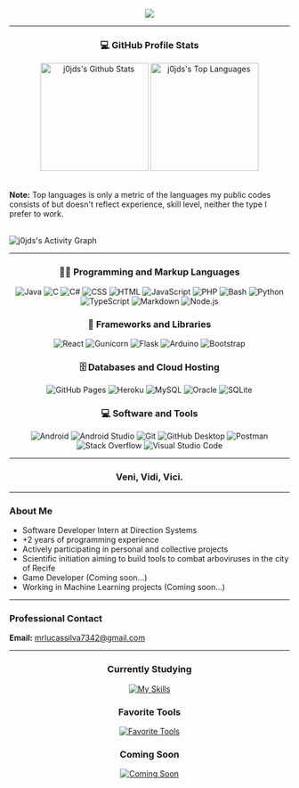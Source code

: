 <p align="center"><img src="https://readme-typing-svg.demolab.com?font=Moderustic&weight=500&size=25&pause=1000&color=5CB3FF&center=true&vCenter=true&width=435&separator=%3C&lines=Full+Stack+Developer%3C%2B2+Years++of+Coding+Experience%3CAlways+Learning%3C;)"/></p>

<hr>

<h3 align="center">💻 GitHub Profile Stats</h3>

<div align="center"> 
 <img alt="j0jds's Github Stats" src="https://github-readme-stats.vercel.app/api?username=j0jds&theme=github_dark&show_icons=true" height="194 px"/>
 <img alt="j0jds's Top Languages" src="https://github-readme-stats.vercel.app/api/top-langs/?username=j0jds&layout=compact&theme=github_dark" height="194 px"/>  
</div>

<br>

  <b>Note:</b> Top languages ​​is only a metric of the languages ​​my public codes consists of but doesn't reflect experience, skill level, neither the type I prefer to work.

<br>

  <img alt="j0jds's Activity Graph" src="https://github-readme-activity-graph.vercel.app/graph?username=j0jds&theme=github-dark" align="center"/>

<br>

  <hr>
  
  <h3 align="center">👨‍💻 Programming and Markup Languages</h3>
  
  <div align="center">
    <img alt="Java" src="https://custom-icon-badges.demolab.com/badge/Java-007396.svg?logo=java&logoColor=white">
    <img alt="C" src="https://custom-icon-badges.demolab.com/badge/C-03599C.svg?logo=c-in-hexagon&logoColor=white">
    <img alt="C#" src="https://custom-icon-badges.demolab.com/badge/C%23-68217A.svg?logo=cs2&logoColor=white">
    <img alt="CSS" src="https://img.shields.io/badge/CSS-1572B6.svg?logo=css3&logoColor=white">
    <img alt="HTML" src="https://img.shields.io/badge/HTML-E34F26.svg?logo=html5&logoColor=white">
    <img alt="JavaScript" src="https://img.shields.io/badge/JavaScript-F7DF1E.svg?logo=javascript&logoColor=black">
    <img alt="PHP" src="https://img.shields.io/badge/PHP-777BB4.svg?logo=php&logoColor=white">
    <img alt="Bash" src="https://img.shields.io/badge/Bash-121011.svg?logo=gnu-bash&logoColor=white">
    <img alt="Python" src="https://img.shields.io/badge/Python-14354C.svg?logo=python&logoColor=white">
    <img alt="TypeScript" src="https://img.shields.io/badge/TypeScript-007ACC.svg?logo=typescript&logoColor=white">
    <img alt="Markdown" src="https://img.shields.io/badge/Markdown-000000.svg?logo=markdown&logoColor=white">
    <img alt="Node.js" src="https://img.shields.io/badge/Node.js-43853D.svg?logo=node.js&logoColor=white">
  </div>
  
  <h3 align="center">🧰 Frameworks and Libraries</h3>
  
  <div align="center">
    <img alt="React" src="https://img.shields.io/badge/React-20232a.svg?logo=react&logoColor=%2361DAFB">
    <img alt="Gunicorn" src="https://img.shields.io/badge/-Gunicorn-499848.svg?logo=gunicorn&logoColor=white">
    <img alt="Flask" src="https://img.shields.io/badge/Flask-000000.svg?logo=flask&logoColor=white">
    <img alt="Arduino" src="https://img.shields.io/badge/-Arduino-00979D?logo=Arduino&logoColor=white">
    <img alt="Bootstrap" src="https://img.shields.io/badge/Bootstrap-7952B3.svg?logo=bootstrap&logoColor=white">
  </div>
  
  <h3 align="center">🗄️ Databases and Cloud Hosting</h3>
  
  <div align="center">
      <img alt="GitHub Pages" src="https://img.shields.io/badge/GitHub%20Pages-327FC7.svg?logo=github&logoColor=black">
      <img alt="Heroku" src="https://img.shields.io/badge/Heroku-430098.svg?logo=heroku&logoColor=white">
      <img alt="MySQL" src="https://img.shields.io/badge/MySQL-00f.svg?logo=mysql&logoColor=white">
      <img alt="Oracle" src ="https://img.shields.io/badge/Oracle-F00000.svg?logo=oracle&logoColor=white">
      <img alt="SQLite" src ="https://img.shields.io/badge/SQLite-07405e.svg?logo=sqlite&logoColor=white">
  </div>
  
  <h3 align="center">💻 Software and Tools</h3>
  
  <div align="center">
     <img alt="Android" src="https://img.shields.io/badge/Android-3DDC84?logo=android&logoColor=white">
     <img alt="Android Studio" src="https://img.shields.io/badge/Android%20Studio-008678.svg?logo=android-studio&logoColor=white">
     <img alt="Git" src="https://img.shields.io/badge/Git-F05033.svg?logo=git&logoColor=white">
     <img alt="GitHub Desktop" src="https://img.shields.io/badge/GitHub%20Desktop-8034A9.svg?logo=github&logoColor=white">
     <img alt="Postman" src="https://img.shields.io/badge/Postman-FF6C37?logo=postman&logoColor=white">
     <img alt="Stack Overflow" src="https://img.shields.io/badge/-Stack%20Overflow-FE7A16?logo=stack-overflow&logoColor=white">
     <img alt="Visual Studio Code" src="https://img.shields.io/badge/Visual%20Studio%20Code-0078d7.svg?logo=visual-studio-code&logoColor=white">
  </div>
  
<!--  
<hr>

<p align="center"><img alt="j0jds's Streak Stats" src="https://streak-stats.demolab.com?user=j0jds&theme=github-dark-blue" alt="GitHub Streak"></p> 
-->

<hr> 

<h3 align="center">Veni, Vidi, Vici.</h3>

<hr>
  
<h3><b>About Me</b></h3>
<ul>
  <li>Software Developer Intern at Direction Systems</li>
  <li>+2 years of programming experience</li>
  <li>Actively participating in personal and collective projects</li>
  <li>Scientific initiation aiming to build tools to combat arboviruses in the city of Recife</li>
  <li>Game Developer (Coming soon...)</li>
  <li>Working in Machine Learning projects (Coming soon...)</li>
</ul>  

<hr>

<h3><b>Professional Contact</b></h3>

<b>Email:</b> [mrlucassilva7342@gmail.com](mailto:mrlucassilva7342@gmail.com)

<hr>

<div align="center"> 
<h3><b>Currently Studying</b></h3>

[![My Skills](https://skillicons.dev/icons?i=angular,scss,ts,react,bootstrap,arduino,php,laravel)](https://skillicons.dev)

<h3><b>Favorite Tools</b></h3>

[![Favorite Tools](https://skillicons.dev/icons?i=java,kotlin,sqlite,js,bash,python,html,css)](https://skillicons.dev)

<h3><b>Coming Soon</b></h3>

[![Coming Soon](https://skillicons.dev/icons?i=dotnet,cs,spring,ruby,rails,vue,mongodb,mysql)](https://skillicons.dev)
</div>
